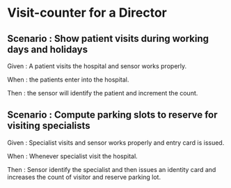 # Visit-counter for a Director

## Scenario : Show patient visits during working days and holidays

  Given : A patient visits the hospital and sensor works properly.

  When : the patients enter into the hospital.
  
  Then : the sensor will identify the patient and increment the count.

## Scenario : Compute parking slots to reserve for visiting specialists

  Given : Specialist visits and  sensor works properly and entry card is issued.
  
  When : Whenever specialist visit the hospital.
  
  Then : Sensor identify the specialist and then issues an identity card and increases the count of visitor and reserve parking lot.
